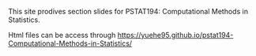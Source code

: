 This site prodives section slides for PSTAT194: Computational Methods in Statistics. 

Html files can be access through https://yuehe95.github.io/pstat194-Computational-Methods-in-Statistics/
